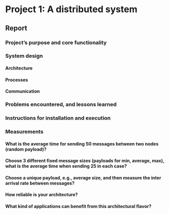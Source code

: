 # Project 1: A distributed system

## Report

### Project’s purpose and core functionality

### System design 

#### Architecture

#### Processes

#### Communication

### Problems encountered, and lessons learned

### Instructions for installation and execution


### Measurements

#### What is the average time for sending 50 messages between two nodes (random payload)?

#### Choose 3 different fixed message sizes (payloads for min, average, max), what is the average time when sending 25 in each case?

#### Choose a unique payload, e.g., average size, and then measure the inter arrival rate between messages?

#### How reliable is your architecture? 

#### What kind of applications can benefit from this architectural flavor?

